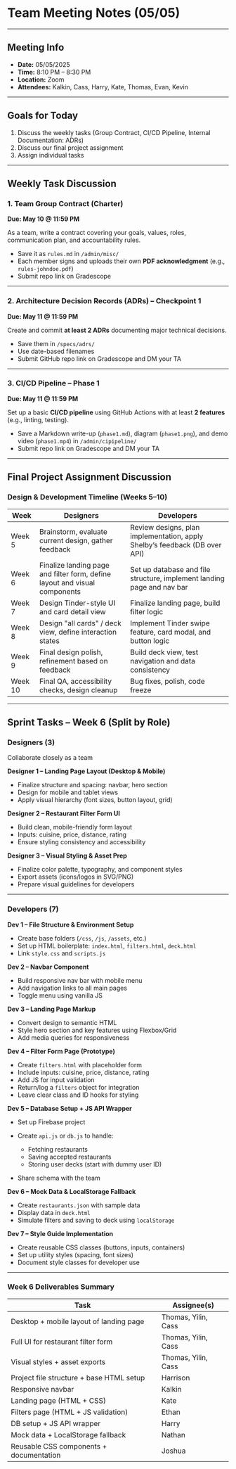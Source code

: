 # Team Meeting Notes (05/05)

---

## Meeting Info

* **Date:** 05/05/2025
* **Time:** 8:10 PM – 8:30 PM
* **Location:** Zoom
* **Attendees:** Kalkin, Cass, Harry, Kate, Thomas, Evan, Kevin

---

## Goals for Today

1. Discuss the weekly tasks (Group Contract, CI/CD Pipeline, Internal Documentation: ADRs)
2. Discuss our final project assignment
3. Assign individual tasks

---

## Weekly Task Discussion

### 1. Team Group Contract (Charter)

**Due: May 10 @ 11:59 PM**

As a team, write a contract covering your goals, values, roles, communication plan, and accountability rules.

* Save it as `rules.md` in `/admin/misc/`
* Each member signs and uploads their own **PDF acknowledgment** (e.g., `rules-johndoe.pdf`)
* Submit repo link on Gradescope

---

### 2. Architecture Decision Records (ADRs) – Checkpoint 1

**Due: May 11 @ 11:59 PM**

Create and commit **at least 2 ADRs** documenting major technical decisions.

* Save them in `/specs/adrs/`
* Use date-based filenames
* Submit GitHub repo link on Gradescope and DM your TA

---

### 3. CI/CD Pipeline – Phase 1

**Due: May 11 @ 11:59 PM**

Set up a basic **CI/CD pipeline** using GitHub Actions with at least **2 features** (e.g., linting, testing).

* Save a Markdown write-up (`phase1.md`), diagram (`phase1.png`), and demo video (`phase1.mp4`) in `/admin/cipipeline/`
* Submit repo link on Gradescope and DM your TA

---

## Final Project Assignment Discussion

### Design & Development Timeline (Weeks 5–10)

| Week    | Designers                                                                  | Developers                                                                 |
| ------- | -------------------------------------------------------------------------- | -------------------------------------------------------------------------- |
| Week 5  | Brainstorm, evaluate current design, gather feedback                       | Review designs, plan implementation, apply Shelby’s feedback (DB over API) |
| Week 6  | Finalize landing page and filter form, define layout and visual components | Set up database and file structure, implement landing page and nav bar     |
| Week 7  | Design Tinder-style UI and card detail view                                | Finalize landing page, build filter logic                                  |
| Week 8  | Design "all cards" / deck view, define interaction states                  | Implement Tinder swipe feature, card modal, and button logic               |
| Week 9  | Final design polish, refinement based on feedback                          | Build deck view, test navigation and data consistency                      |
| Week 10 | Final QA, accessibility checks, design cleanup                             | Bug fixes, polish, code freeze                                             |

---

## Sprint Tasks – Week 6 (Split by Role)

### Designers (3)

Collaborate closely as a team

**Designer 1 – Landing Page Layout (Desktop & Mobile)**

* Finalize structure and spacing: navbar, hero section
* Design for mobile and tablet views
* Apply visual hierarchy (font sizes, button layout, grid)

**Designer 2 – Restaurant Filter Form UI**

* Build clean, mobile-friendly form layout
* Inputs: cuisine, price, distance, rating
* Ensure styling consistency and accessibility

**Designer 3 – Visual Styling & Asset Prep**

* Finalize color palette, typography, and component styles
* Export assets (icons/logos in SVG/PNG)
* Prepare visual guidelines for developers

---

### Developers (7)

**Dev 1 – File Structure & Environment Setup**

* Create base folders (`/css`, `/js`, `/assets`, etc.)
* Set up HTML boilerplate: `index.html`, `filters.html`, `deck.html`
* Link `style.css` and `scripts.js`

**Dev 2 – Navbar Component**

* Build responsive nav bar with mobile menu
* Add navigation links to all main pages
* Toggle menu using vanilla JS

**Dev 3 – Landing Page Markup**

* Convert design to semantic HTML
* Style hero section and key features using Flexbox/Grid
* Add media queries for responsiveness

**Dev 4 – Filter Form Page (Prototype)**

* Create `filters.html` with placeholder form
* Include inputs: cuisine, price, distance, rating
* Add JS for input validation
* Return/log a `filters` object for integration
* Leave clear class and ID hooks for styling

**Dev 5 – Database Setup + JS API Wrapper**

* Set up Firebase project
* Create `api.js` or `db.js` to handle:

  * Fetching restaurants
  * Saving accepted restaurants
  * Storing user decks (start with dummy user ID)
* Share schema with the team

**Dev 6 – Mock Data & LocalStorage Fallback**

* Create `restaurants.json` with sample data
* Display data in `deck.html`
* Simulate filters and saving to deck using `localStorage`

**Dev 7 – Style Guide Implementation**

* Create reusable CSS classes (buttons, inputs, containers)
* Set up utility styles (spacing, font sizes)
* Document style classes for developer use

---

### Week 6 Deliverables Summary

| Task                                     | Assignee(s)         |
| ---------------------------------------- | ------------------- |
| Desktop + mobile layout of landing page  | Thomas, Yilin, Cass |
| Full UI for restaurant filter form       | Thomas, Yilin, Cass |
| Visual styles + asset exports            | Thomas, Yilin, Cass |
| Project file structure + base HTML setup | Harrison            |
| Responsive navbar                        | Kalkin              |
| Landing page (HTML + CSS)                | Kate                |
| Filters page (HTML + JS validation)      | Ethan               |
| DB setup + JS API wrapper                | Harry               |
| Mock data + LocalStorage fallback        | Nathan              |
| Reusable CSS components + documentation  | Joshua              |
